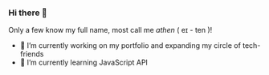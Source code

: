 ### Hi there 👋
Only a few know my full name, most call me *athen*  ( eɪ - ten )!
- 🔭 I’m currently working on my portfolio and expanding my circle of tech-friends
- 🌱 I’m currently learning JavaScript API
<!--
**a-then/a-then** is a ✨ _special_ ✨ repository because its `README.md` (this file) appears on your GitHub profile.

Here are some ideas to get you started:

- 🔭 I’m currently working on my portfolio
- 🌱 I’m currently learning advanced JavaScript
- 👯 I’m looking to collaborate on ...
- 🤔 I’m looking for help with ...
- 💬 Ask me about ...
- 📫 How to reach me: ...
- 😄 Pronouns: ...
- ⚡ Fun fact: ...
-->
